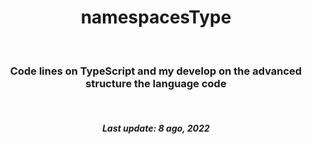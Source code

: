 <h1 align="center">namespacesType</h1>
<br>
<h3 align="center">Code lines on TypeScript and my develop on the advanced structure the language code</h3>
<br>
<h5 align="center">Last update: 8 ago, 2022</h5>